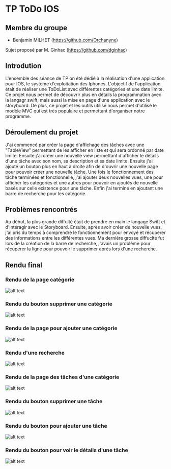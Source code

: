 # TP ToDo IOS

## Membre du groupe

  - Benjamin MILHET (https://github.com/Orchanyne)


Sujet proposé par M. Ginhac (https://github.com/dginhac)

## Introdution
L'ensemble des séance de TP on été dédié à la réalisation d'une application pour IOS, le système d'exploitation des Iphones. L'objectif de l'application était de réaliser une ToDoList avec différentes catégories et une date limite. Ce projet nous permet de découvrir plus en détails la programmation avec la langagr swift, mais aussi la mise en page d'une application avec le storyboard. De plus, ce projet et les outils utilisé nous permet d'utilisé le modèle MVC qui est très populaire et permettant d'organiser notre programme. 

## Déroulement du projet
J'ai commencé par créer la page d'affichage des tâches avec une "TableView" permettant de les afficher en liste et qui sera ordonné par date limite. Ensuite j'ai creer une nouvelle view permettant d'afficher le détails d'une tâche avec son nom, sa description et sa date limite. Ensuite j'ai ajouté un bouton plus en haut à droite afin de d'ouvrir une nouvelle page pour pouvoir créer une nouvelle tâche. Une fois le fonctionnement des tâche terminées et fonctionnelle, j'ai ajouter deux nouvelles vues, une pour afficher les catégories et une autres pour pouvoir en ajoutés de nouvelle basés sur celle existence pour une tâche. Enfin j'ai terminé en ajoutant une barre de recherche pour les catégorie.


## Problèmes rencontrés
Au début, la plus grande diffulté était de prendre en main le langage Swift et d'intéragir avec le Storyboard. Ensuite, après avoir créer de nouvelle vues, j'ai pris du temps à comprendre le fonctionnement pour envoyé et récuperer des informations entre les différentes vues. Ma dernière grosse diffuclté fut lors de la création de la barre de recherche, j'avais un problème pour récuperer la ligne pour pouvoir le supprimer aprés lors d'une recherche.

## Rendu final
### Rendu de la page catégorie
![alt text](https://github.com/benjamin-milhet/ToDo_IOS/blob/main/images/categorie.png?raw=true)

### Rendu du bouton supprimer une catégorie
![alt text](https://github.com/benjamin-milhet/ToDo_IOS/blob/main/images/deleteTodo.png?raw=true)

### Rendu de la page pour ajouter une catégorie
![alt text](https://github.com/benjamin-milhet/ToDo_IOS/blob/main/images/addCategorie.png?raw=true)

### Rendu d'une recherche
![alt text](https://github.com/benjamin-milhet/ToDo_IOS/blob/main/images/recherche.png?raw=true)

### Rendu de la page des tâches d'une catégorie
![alt text](https://github.com/benjamin-milhet/ToDo_IOS/blob/main/images/todo.png?raw=true)

### Rendu du bouton supprimer une tâche
![alt text](https://github.com/benjamin-milhet/ToDo_IOS/blob/main/images/deleteCategorie.png?raw=true)

### Rendu du bouton pour ajouter une tâche
![alt text](https://github.com/benjamin-milhet/ToDo_IOS/blob/main/images/addTodo.png?raw=true)

### Rendu du bouton pour voir le détails d'une tâche
![alt text](https://github.com/benjamin-milhet/ToDo_IOS/blob/main/images/detailTodo.png?raw=true)

